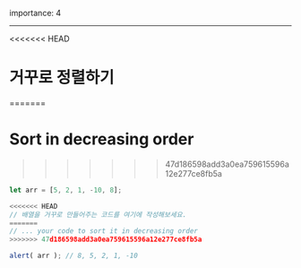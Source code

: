 importance: 4

---

<<<<<<< HEAD
# 거꾸로 정렬하기
=======
# Sort in decreasing order
>>>>>>> 47d186598add3a0ea759615596a12e277ce8fb5a

```js
let arr = [5, 2, 1, -10, 8];

<<<<<<< HEAD
// 배열을 거꾸로 만들어주는 코드를 여기에 작성해보세요.
=======
// ... your code to sort it in decreasing order
>>>>>>> 47d186598add3a0ea759615596a12e277ce8fb5a

alert( arr ); // 8, 5, 2, 1, -10
```

